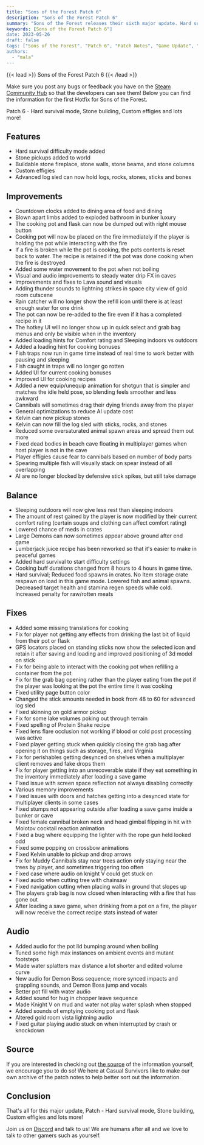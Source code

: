 ```yaml
---
title: "Sons of the Forest Patch 6"
description: "Sons of the Forest Patch 6"
summary: "Sons of the Forest releases their sixth major update. Hard survival mode, Stone building, Custom effigies and lots more!"
keywords: [Sons of the Forest Patch 6"]
date: 2023-05-26
draft: false
tags: ["Sons of the Forest", "Patch 6", "Patch Notes", "Game Update", "New Content"]
authors:
  - "mala"
---
```


{{< lead >}}
Sons of the Forest Patch 6
{{< /lead >}}

Make sure you post any bugs or feedback you have on the [Steam Community Hub](https://steamcommunity.com/app/1326470/discussions/) so that the developers can see them!
Below you can find the information for the first Hotfix for Sons of the Forest.

Patch 6 - Hard survival mode, Stone building, Custom effigies and lots more!

## Features
 - Hard survival difficulty mode added
 - Stone pickups added to world
 - Buildable stone fireplace, stone walls, stone beams, and stone columns
 - Custom effigies
 - Advanced log sled can now hold logs, rocks, stones, sticks and bones

## Improvements
 - Countdown clocks added to dining area of food and dining
 - Blown apart limbs added to exploded bathroom in bunker luxury
 - The cooking pot and flask can now be dumped out with right mouse button
 - Cooking pot will now be placed on the fire immediately if the player is holding the pot while interacting with the fire
 - If a fire is broken while the pot is cooking, the pots contents is reset back to water. The recipe is retained if the pot was done cooking when the fire is destroyed
 - Added some water movement to the pot when not boiling
 - Visual and audio improvements to steady water drip FX in caves
 - Improvements and fixes to Lava sound and visuals
 - Adding thunder sounds to lightning strikes in space city view of gold room cutscene
 - Rain catcher will no longer show the refill icon until there is at least enough water for one drink
 - The pot can now be re-added to the fire even if it has a completed recipe in it
 - The hotkey UI will no longer show up in quick select and grab bag menus and only be visible when in the inventory
 - Added loading hints for Comfort rating and Sleeping indoors vs outdoors
 - Added a loading hint for cooking bonuses
 - Fish traps now run in game time instead of real time to work better with pausing and sleeping
 - Fish caught in traps will no longer go rotten
 - Added UI for current cooking bonuses
 - Improved UI for cooking recipes
 - Added a new equip/unequip animation for shotgun that is simpler and matches the idle held pose, so blending feels smoother and less awkward
 - Cannibals will sometimes drag their dying friends away from the player
 - General optimizations to reduce AI update cost
 - Kelvin can now pickup stones
 - Kelvin can now fill the log sled with sticks, rocks, and stones
 - Reduced some oversaturated animal spawn areas and spread them out more
 - Fixed dead bodies in beach cave floating in multiplayer games when host player is not in the cave
 - Player effigies cause fear to cannibals based on number of body parts
 - Spearing multiple fish will visually stack on spear instead of all overlapping
 - AI are no longer blocked by defensive stick spikes, but still take damage

## Balance
 - Sleeping outdoors will now give less rest than sleeping indoors
 - The amount of rest gained by the player is now modified by their current comfort rating (certain soups and clothing can affect comfort rating)
 - Lowered chance of meds in crates
 - Large Demons can now sometimes appear above ground after end game
 - Lumberjack juice recipe has been reworked so that it's easier to make in peaceful games
 - Added hard survival to start difficulty settings
 - Cooking buff durations changed from 8 hours to 4 hours in game time.
 - Hard survival; Reduced food spawns in crates. No Item storage crate respawn on load in this game mode. Lowered fish and animal spawns. Decreased target health and stamina regen speeds while cold. Increased penalty for raw/rotten meats

## Fixes
 - Added some missing translations for cooking
 - Fix for player not getting any effects from drinking the last bit of liquid from their pot or flask
 - GPS locators placed on standing sticks now show the selected icon and retain it after saving and loading and improved positioning of 3d model on stick
 - Fix for being able to interact with the cooking pot when refilling a container from the pot
 - Fix for the grab bag opening rather than the player eating from the pot if the player was looking at the pot the entire time it was cooking
 - Fixed utility page button color
 - Changed the stick amounts needed in book from 48 to 60 for advanced log sled
 - Fixed skinning on gold armor pickup
 - Fix for some lake volumes poking out through terrain
 - Fixed spelling of Protein Shake recipe
 - Fixed lens flare occlusion not working if blood or cold post processing was active
 - Fixed player getting stuck when quickly closing the grab bag after opening it on things such as storage, fires, and Virginia
 - Fix for perishables getting desynced on shelves when a multiplayer client removes and fake drops them
 - Fix for player getting into an unrecoverable state if they eat something in the inventory immediately after loading a save game
 - Fixed issue with screen space reflection not always disabling correctly
 - Various memory improvements
 - Fixed issues with doors and hatches getting into a desynced state for multiplayer clients in some cases
 - Fixed stumps not appearing outside after loading a save game inside a bunker or cave
 - Fixed female cannibal broken neck and head gimbal flipping in hit with Molotov cocktail reaction animation
 - Fixed a bug where equipping the lighter with the rope gun held looked odd
 - Fixed some popping on crossbow animations
 - Fixed Kelvin unable to pickup and drop arrows
 - Fix for Muddy Cannibals stay near trees action only staying near the trees by player, and sometimes triggering too often
 - Fixed case where audio on knight V could get stuck on
 - Fixed audio when cutting tree with chainsaw
 - Fixed navigation cutting when placing walls in ground that slopes up
 - The players grab bag is now closed when interacting with a fire that has gone out
 - After loading a save game, when drinking from a pot on a fire, the player will now receive the correct recipe stats instead of water

## Audio
 - Added audio for the pot lid bumping around when boiling
 - Tuned some high max instances on ambient events and mutant footsteps
 - Made water splatters max distance a lot shorter and edited volume curve
 - New audio for Demon Boss sequence; more synced impacts and grappling sounds, and Demon Boss jump and vocals
 - Better pot fill with water audio
 - Added sound for hug in chopper leave sequence
 - Made Knight V on mud and water not play water splash when stopped
 - Added sounds of emptying cooking pot and flask
 - Altered gold room vista lightning audio
 - Fixed guitar playing audio stuck on when interrupted by crash or knockdown

## Source
If you are interested in checking out [the source](https://store.steampowered.com/news/app/1326470/view/3701441496593523270) of the information yourself, we encourage you to do so!
We here at Casual Survivors like to make our own archive of the patch notes to help better sort out the information.

## Conclusion
That's all for this major update, Patch - Hard survival mode, Stone building, Custom effigies and lots more!

Join us on [Discord](https://discord.gg/ZXp93XsKnN) and talk to us! We are humans after all and we love to talk to other gamers such as yourself. 
